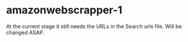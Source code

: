 # amazonwebscrapper-1
At the current stage it still needs the URLs in the Search urls file.
Will be changed ASAP.
